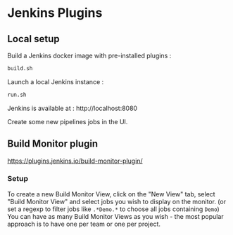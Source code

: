 # Jenkins Plugins

## Local setup

Build a Jenkins docker image with pre-installed plugins :

```bash
build.sh
```

Launch a local Jenkins instance :

```bash
run.sh
```

Jenkins is available at : http://localhost:8080

Create some new pipelines jobs in the UI.

## Build Monitor plugin

https://plugins.jenkins.io/build-monitor-plugin/

### Setup

To create a new Build Monitor View, click on the "New View" tab, select "Build Monitor View" and select jobs you wish to display on the monitor.
(or set a regexp to filter jobs like `.*Demo.*` to choose all jobs containing `Demo`)
You can have as many Build Monitor Views as you wish - the most popular approach is to have one per team or one per project.
